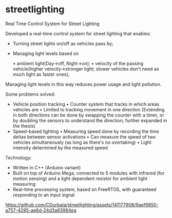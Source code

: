 # streetlighting
Real Time Control System for Street Lighting

Developed a real-time control system for street lighting that enables:
* Turning street lights on/off as vehicles pass by;
* Managing light levels based on
  
    • ambient light(Day->off, Night->on);
    • velocity of the passing vehicle(higher velocity->stronger light; slower vehicles don't need as much light as faster ones);

Managing light levels in this way reduces power usage and light pollution.

Some problems solved:
* Vehicle position tracking
      • Counter system that tracks in which areas vehicles are
      • Limited to tracking movement in one direction
         (Extending in both directions can be done by swapping the counter with a timer, or by doubling 
          the sensors to understand the direction; further expanded in the thesis)
* Speed-based lighting
      • Measuring speed done by recording the time deltas between sensor activations
      • Can measure the speed of two vehicles simultaneously (as long as there's no overtaking)
      • Light intensity determined by the measured speed

Technology:
* Written in C++ (Arduino variant) 
* Built on top of Arduino Mega, connected to 5 modules with infrared (for motion sensing) and a light 
dependent resistor for ambient light measuring
* Real-time processing system, based on FreeRTOS, with guaranteed responding to an input signal


https://github.com/CDurbala/streetlighting/assets/141177908/9aef9850-a757-4285-ae6d-24d3a93984ea

